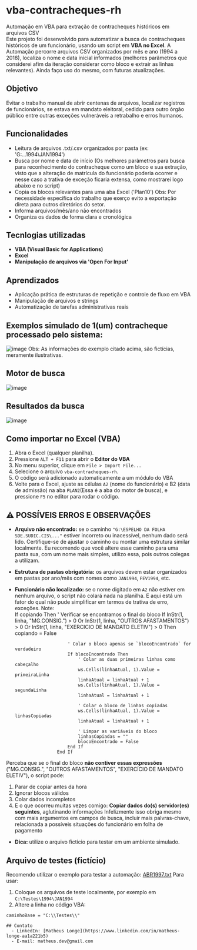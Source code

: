 # vba-contracheques-rh
  Automação em VBA para extração de contracheques históricos em arquivos CSV<br>
  Este projeto foi desenvolvido para automatizar a busca de contracheques históricos de um funcionário, usando um script em **VBA no Excel**. A Automação percorre arquivos CSV organizados     por mês e ano (1994 a 2018), localiza o nome e data inicial informados (melhores parâmetros que considerei afim da iteração considerar como bloco e extrair as linhas relevantes). Ainda     faço uso do mesmo, com futuras atualizações.
## Objetivo
  Evitar o trabalho manual de abrir centenas de arquivos, localizar registros de funcionários, se estava em mandato eleitoral, cedido para outro órgão público entre outras exceções vulneráveis a retrabalho e erros humanos.
## Funcionalidades
  - Leitura de arquivos .txt/.csv organizados por pasta (ex: 'G:\...1994\JAN1994')
  - Busca por nome e data de início (Os melhores parâmetros para busca para reconhecimento do contracheque como um bloco e sua extração, visto que a alteração de matrícula do funcionário poderia ocorrer e nesse caso a trativa de exceção ficaria extensa, como mostrarei logo abaixo e no script)
  - Copia os blocos relevantes para uma aba Excel ('Plan10') Obs: Por necessidade específica do trabalho que exerço evito a exportação direta para outros diretórios do setor.
  - Informa arquivos/mês/ano não encontrados
  - Organiza os dados de forma clara e cronológica
## Tecnlogias utilizadas
  - **VBA (Visual Basic for Applications)**
  - **Excel**
  - **Manipulação de arquivos via 'Open For Input'**
## Aprendizados
  - Aplicação prática de estruturas de repetição e controle de fluxo em VBA
  - Manipulação de arquivos e strings
  - Automatização de tarefas administrativas reais
## Exemplos simulado de 1(um) contracheque processado pelo sistema:
![image](https://github.com/user-attachments/assets/6e8bf84b-fb2d-4680-a8f5-08f1bdb3a3b8)
Obs: As informações do exemplo citado acima, são fictícias, meramente ilustrativas.
## Motor de busca
![image](https://github.com/user-attachments/assets/4e28e165-53d9-465c-82c5-380dc1038287)
## Resultados da busca
![image](https://github.com/user-attachments/assets/a9feae35-741e-4b75-b784-aab639f9a04f)
## Como importar no Excel (VBA)
  1. Abra o Excel (qualquer planilha).
  2. Pressione `ALT + F11` para abrir o **Editor do VBA**
  3. No menu superior, clique em `File > Import File...`
  4. Selecione o arquivo `vba-contracheques-rh`.
  5. O código será adicionado automaticamente a um módulo do VBA
  6. Volte para o Excel, ajuste as células `A2` (nome do funcionário) e B2 (data de admissão) na aba `PLAN2`(Essa é a aba do motor de busca), e pressione `F5` no editor para rodar o código.
## ⚠️ POSSÍVEIS ERROS E OBSERVAÇÕES
  - **Arquivo não encontrado:** se o caminho `"G:\ESPELHO DA FOLHA SDE.SUDIC.CIS\..."` estiver incorreto ou inacessível, nenhum dado será lido. Certifique-se de ajustar o caminho ou montar uma estrutura similar localmente. Eu recomendo que você altere esse caminho para uma pasta sua, com um nome mais simples, utilizo essa, pois outros colegas a utilizam.
  - **Estrutura de pastas obrigatória:** os arquivos devem estar organizados em pastas por ano/mês com nomes como `JAN1994`, `FEV1994`, etc.
  - **Funcionário não localizado:** se o nome digitado em `A2` não estiver em nenhum arquivo, o script não colará nada na planilha. E     aqui está um fator do qual não pude simplificar em termos de trativa de erro, exceções. Note:<br>
If copiando Then
                        ' Verificar se encontramos o final do bloco
                        If InStr(1, linha, "MG.CONSIG.") > 0 Or InStr(1, linha, "OUTROS AFASTAMENTOS") > 0 Or InStr(1, linha, "EXERCICIO DE MANDATO ELETIV") > 0 Then
                            copiando = False
                            
                            ' Colar o bloco apenas se `blocoEncontrado` for verdadeiro
                            If blocoEncontrado Then
                                ' Colar as duas primeiras linhas como cabeçalho
                                ws.Cells(linhaAtual, 1).Value = primeiraLinha
                                linhaAtual = linhaAtual + 1
                                ws.Cells(linhaAtual, 1).Value = segundaLinha
                                linhaAtual = linhaAtual + 1
                                
                                ' Colar o bloco de linhas copiadas
                                ws.Cells(linhaAtual, 1).Value = linhasCopiadas
                                linhaAtual = linhaAtual + 1
                                
                                ' Limpar as variáveis do bloco
                                linhasCopiadas = ""
                                blocoEncontrado = False
                            End If
                        End If

Perceba que se o final do bloco **não contiver essas expressões** ("MG.CONSIG.", "OUTROS AFASTAMENTOS", "EXERCÍCIO DE MANDATO ELETIV"), o script pode:
  1. Parar de copiar antes da hora
  2. Ignorar blocos válidos
  3. Colar dados incompletos
  4. E o que ocorreu muitas vezes comigo: **Copiar dados do(s) servidor(es) seguintes**, aglutinando informações
Infelizmente isso obriga mesmo com mais argumentos em campos de busca, incluir mais palvras-chave, relacionada a possíveis situações do funcionário em folha de pagamento
  - **Dica:** utilize o arquivo fictício para testar em um ambiente simulado.
## Arquivo de testes (fictício)<br>
Recomendo utilizar o exemplo para testar a automação:
[ABR1997.txt](https://github.com/user-attachments/files/20931464/ABR1997.txt)
Para usar:
1. Coloque os arquivos de teste localmente, por exemplo em `C:\Testes\1994\JAN1994`
2. Altere a linha no código VBA:
```vba
caminhoBase = "C:\\Testes\\"

## Contato
  - LinkedIn: [Matheus Longe](https://www.linkedin.com/in/matheus-longe-aa1a221b5)
  - E-mail: matheus.dev@gmail.com

